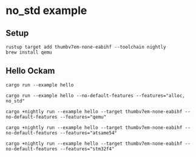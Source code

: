 # no_std example

## Setup

```
rustup target add thumbv7em-none-eabihf --toolchain nightly
brew install qemu
```

## Hello Ockam

```
cargo run --example hello
```

```
cargo run --example hello --no-default-features --features="alloc, no_std"
```

```
cargo +nightly run --example hello --target thumbv7em-none-eabihf --no-default-features --features="qemu"
```

```
cargo +nightly run --example hello --target thumbv7em-none-eabihf --no-default-features --features="atsame54"
```

```
cargo +nightly run --example hello --target thumbv7em-none-eabihf --no-default-features --features="stm32f4"
```
